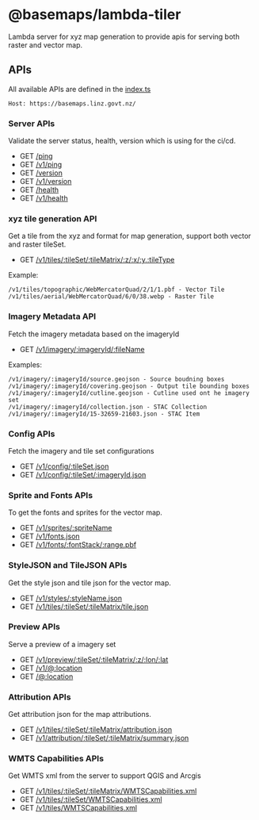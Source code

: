 # @basemaps/lambda-tiler

Lambda server for xyz map generation to provide apis for serving both raster and vector map.

## APIs

All available APIs are defined in the [index.ts](./src/index.ts)

`Host: https://basemaps.linz.govt.nz/`

### Server APIs

Validate the server status, health, version which is using for the ci/cd.

- GET [/ping](./src/routes/ping.ts)
- GET [/v1/ping](./src/routes/ping.ts)
- GET [/version](./src/routes/version.ts)
- GET [/v1/version](./src/routes/version.ts)
- GET [/health](./src/routes/health.ts)
- GET [/v1/health](./src/routes/health.ts)

### xyz tile generation API

Get a tile from the xyz and format for map generation, support both vector and raster tileSet.

- GET [/v1/tiles/:tileSet/:tileMatrix/:z/:x/:y.:tileType](./src/routes/tile.xyz.ts)

Example:

```
/v1/tiles/topographic/WebMercatorQuad/2/1/1.pbf - Vector Tile
/v1/tiles/aerial/WebMercatorQuad/6/0/38.webp - Raster Tile
```

### Imagery Metadata API

Fetch the imagery metadata based on the imageryId

- GET [/v1/imagery/:imageryId/:fileName](./src/routes/imagery.ts)

Examples:

```
/v1/imagery/:imageryId/source.geojson - Source boudning boxes
/v1/imagery/:imageryId/covering.geojson - Output tile bounding boxes
/v1/imagery/:imageryId/cutline.geojson - Cutline used ont he imagery set
/v1/imagery/:imageryId/collection.json - STAC Collection
/v1/imagery/:imageryId/15-32659-21603.json - STAC Item
```

### Config APIs

Fetch the imagery and tile set configurations

- GET [/v1/config/:tileSet.json](./src/routes/config.ts)
- GET [/v1/config/:tileSet/:imageryId.json](./src/routes/config.ts)

### Sprite and Fonts APIs

To get the fonts and sprites for the vector map.

- GET [/v1/sprites/:spriteName](./src/routes/sprites.ts)
- GET [/v1/fonts.json](./src/routes/fonts.ts)
- GET [/v1/fonts/:fontStack/:range.pbf](./src/routes/fonts.ts)

### StyleJSON and TileJSON APIs

Get the style json and tile json for the vector map.

- GET [/v1/styles/:styleName.json](./src/routes/tile.style.json.ts)
- GET [/v1/tiles/:tileSet/:tileMatrix/tile.json](./src/routes/tile.json.ts)

### Preview APIs

Serve a preview of a imagery set

- GET [/v1/preview/:tileSet/:tileMatrix/:z/:lon/:lat](./src/routes/preview.ts)
- GET [/v1/@:location](./src/routes/preview.index.ts)
- GET [/@:location](./src/routes/preview.index.ts)

### Attribution APIs

Get attribution json for the map attributions.

- GET [/v1/tiles/:tileSet/:tileMatrix/attribution.json](./src/routes/attribution.ts)
- GET [/v1/attribution/:tileSet/:tileMatrix/summary.json](./src/routes/attribution.ts)

### WMTS Capabilities APIs

Get WMTS xml from the server to support QGIS and Arcgis

- GET [/v1/tiles/:tileSet/:tileMatrix/WMTSCapabilities.xml](./src/routes/tile.wmts.ts)
- GET [/v1/tiles/:tileSet/WMTSCapabilities.xml](./src/routes/tile.wmts.ts)
- GET [/v1/tiles/WMTSCapabilities.xml](./src/routes/tile.wmts.ts)

